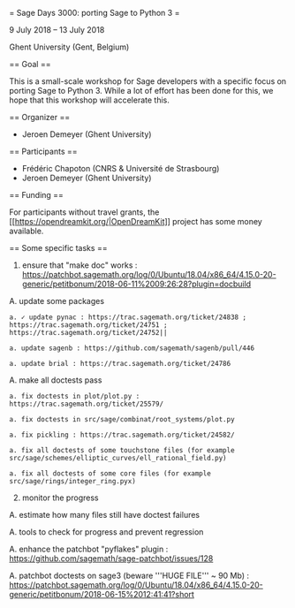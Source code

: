 = Sage Days 3000: porting Sage to Python 3 =

9 July 2018 ­– 13 July 2018

Ghent University (Gent, Belgium)

== Goal ==

This is a small-scale workshop for Sage developers with a specific focus on porting
Sage to Python 3. While a lot of effort has been done for this,
we hope that this workshop will accelerate this.

== Organizer ==

 * Jeroen Demeyer (Ghent University)

== Participants ==

 * Frédéric Chapoton (CNRS &amp; Université de Strasbourg)
 * Jeroen Demeyer (Ghent University)

== Funding ==

For participants without travel grants, the [[https://opendreamkit.org/|OpenDreamKit]] project has some money available.


== Some specific tasks ==

1. ensure that "make doc" works : https://patchbot.sagemath.org/log/0/Ubuntu/18.04/x86_64/4.15.0-20-generic/petitbonum/2018-06-11%2009:26:28?plugin=docbuild

  A. update some packages

    a. ✓ update pynac : https://trac.sagemath.org/ticket/24838 ; https://trac.sagemath.org/ticket/24751 ; https://trac.sagemath.org/ticket/24752||

    a. update sagenb : https://github.com/sagemath/sagenb/pull/446

    a. update brial : https://trac.sagemath.org/ticket/24786

  A. make all doctests pass

    a. fix doctests in plot/plot.py : https://trac.sagemath.org/ticket/25579/

    a. fix doctests in src/sage/combinat/root_systems/plot.py

    a. fix pickling : https://trac.sagemath.org/ticket/24582/

    a. fix all doctests of some touchstone files (for example src/sage/schemes/elliptic_curves/ell_rational_field.py)

    a. fix all doctests of some core files (for example src/sage/rings/integer_ring.pyx)

2. monitor the progress

  A. estimate how many files still have doctest failures

  A. tools to check for progress and prevent regression

  A. enhance the patchbot "pyflakes" plugin : https://github.com/sagemath/sage-patchbot/issues/128

  A. patchbot doctests on sage3 (beware '''HUGE FILE''' ~ 90 Mb) : https://patchbot.sagemath.org/log/0/Ubuntu/18.04/x86_64/4.15.0-20-generic/petitbonum/2018-06-15%2012:41:41?short
